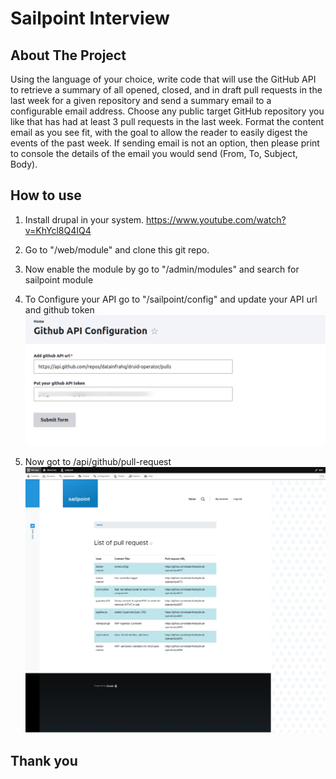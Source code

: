 # Sailpoint Interview

## About The Project
Using the language of your choice, write code that will use the GitHub API to retrieve a summary of all opened, closed, and in draft pull requests in the last week for a given repository and send a summary email to a configurable email address. Choose any public target GitHub repository you like that has had at least 3 pull requests in the last week. Format the content email as you see fit, with the goal to allow the reader to easily digest the events of the past week. If sending email is not an option, then please print to console the details of the email you would send (From, To, Subject, Body).

 
## How to use

1. Install drupal in your system.
    https://www.youtube.com/watch?v=KhYcl8Q4IQ4

2. Go to "<drupal-installation-folder>/web/module" and clone this git repo.

3. Now enable the module by go to "/admin/modules" and search for sailpoint module

4. To Configure your API go to "/sailpoint/config" and update your API url and github token
    ![Alt text](https://github.com/rudranil29/sailpoint/blob/main/images/config.png)

5. Now got to /api/github/pull-request
    ![Alt text](https://github.com/rudranil29/sailpoint/blob/main/images/pull_request.png)

## Thank you